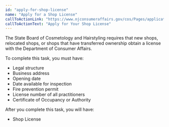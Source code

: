 ```yaml
---
id: "apply-for-shop-license"
name: "Apply for a Shop License"
callToActionLink: "https://www.njconsumeraffairs.gov/cos/Pages/applications.aspx"
callToActionText: "Apply for Your Shop License"
---
```


The State Board of Cosmetology and Hairstyling requires that new shops, relocated shops, or shops that have transferred ownership obtain a license with the Department of Consumer Affairs.

To complete this task, you must have:
- Legal structure 
- Business address 
- Opening date 
- Date available for inspection 
- Fire prevention permit 
- License number of all practitioners 
- Certificate of Occupancy or Authority

After you complete this task, you will have:
- Shop License
